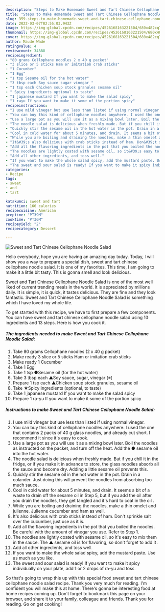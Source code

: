 ```yaml
---
description: "Steps to Make Homemade Sweet and Tart Chinese Cellophane Noodle Salad"
title: "Steps to Make Homemade Sweet and Tart Chinese Cellophane Noodle Salad"
slug: 359-steps-to-make-homemade-sweet-and-tart-chinese-cellophane-noodle-salad
date: 2022-03-07T02:56:03.943Z
image: https://img-global.cpcdn.com/recipes/4526168163221504/680x482cq70/sweet-and-tart-chinese-cellophane-noodle-salad-recipe-main-photo.jpg
thumbnail: https://img-global.cpcdn.com/recipes/4526168163221504/680x482cq70/sweet-and-tart-chinese-cellophane-noodle-salad-recipe-main-photo.jpg
cover: https://img-global.cpcdn.com/recipes/4526168163221504/680x482cq70/sweet-and-tart-chinese-cellophane-noodle-salad-recipe-main-photo.jpg
author: Maude Wade
ratingvalue: 4
reviewcount: 34388
recipeingredient:
- "80 grams Cellophane noodles 2 x 40 g packet"
- "3 slice or 5 sticks Ham or imitation crab sticks"
- "1 Cucumber"
- "1 Egg"
- "1 tsp Sesame oil for the hot water"
- "3 tbsp each Soy sauce sugar vinegar "
- "1 tsp each Chicken soup stock granules sesame oil"
- " Spicy ingredients optional to taste"
- "1 japanese mustard If you want to make the salad spicy"
- "1 rayu If you want to make it some of the portion spicy"
recipeinstructions:
- "I use mild vinegar but use less than listed if using normal vinegar."
- "You can buy this kind of cellophane noodles anywhere. I used the one that contains 2 packs of 40 g glass noodles, and already cut short. I recommend it since it&#39;s easy to cook."
- "Use a large pot as you will use it as a mixing bowl later. Boil the noodles as instructed on the packet, and turn off the heat. Add the ● sesame oil into the hot water."
- "The noodle salad is delicious when freshly made. But if you chill it in the fridge, or if you make it in advance to store, the glass noodles absorb all the sauce and become dry. Adding a little sesame oil prevents this."
- "Quickly stir the sesame oil in the hot water in the pot. Drain in a colander. Just doing this will prevent the noodles from absorbing too much sauce."
- "Cool in cold water for about 5 minutes, and drain. It seems a bit of a waste to drain off the sesame oil in Step 5, but if you add the oil after you drain the noodles, they get tangled and it&#39;s hard to coat in the oil ."
- "While you are boiling and draining the noodles, make a thin omelet and julienne. Julienne cucumber and ham as well."
- "It&#39;s also delicious with crab sticks instead of ham. Don&#39;t sprinkle salt over the cucumber, just use as it is."
- "Add all the flavoring ingredients in the pot that you boiled the noodles. Be careful with the amount of vinegar you use. Refer to Step 1."
- "The noodles are lightly coated with sesame oil, so it&#39;s easy to mix them in the sauce. The ▲ sesame oil is for flavoring, so don&#39;t forget to add it ."
- "Add all other ingredients, and toss well."
- "If you want to make the whole salad spicy, add the mustard paste. Use as much as you like."
- "The sweet and sour salad is ready! If you want to make it spicy individually on your plate, add 1 or 2 drops of ra-yu and toss."
categories:
- Recipe
tags:
- sweet
- and
- tart

katakunci: sweet and tart 
nutrition: 166 calories
recipecuisine: American
preptime: "PT39M"
cooktime: "PT36M"
recipeyield: "2"
recipecategory: Dessert

---
```



![Sweet and Tart Chinese Cellophane Noodle Salad](https://img-global.cpcdn.com/recipes/4526168163221504/680x482cq70/sweet-and-tart-chinese-cellophane-noodle-salad-recipe-main-photo.jpg)

Hello everybody, hope you are having an amazing day today. Today, I will show you a way to prepare a special dish, sweet and tart chinese cellophane noodle salad. It is one of my favorites. This time, I am going to make it a little bit tasty. This is gonna smell and look delicious.



Sweet and Tart Chinese Cellophane Noodle Salad is one of the most well liked of current trending meals in the world. It is appreciated by millions daily. It is simple, it is quick, it tastes delicious. They are fine and they look fantastic. Sweet and Tart Chinese Cellophane Noodle Salad is something which I have loved my whole life.


To get started with this recipe, we have to first prepare a few components. You can have sweet and tart chinese cellophane noodle salad using 10 ingredients and 13 steps. Here is how you cook it.

<!--inarticleads1-->

##### The ingredients needed to make Sweet and Tart Chinese Cellophane Noodle Salad:

1. Take 80 grams Cellophane noodles (2 x 40 g packet)
1. Make ready 3 slice or 5 sticks Ham or imitation crab sticks
1. Make ready 1 Cucumber
1. Take 1 Egg
1. Take 1 tsp ●Sesame oil (for the hot water)
1. Take 3 tbsp each ▲Soy sauce, sugar, vinegar (※)
1. Prepare 1 tsp each ▲Chicken soup stock granules, sesame oil
1. Take  ★Spicy ingredients (optional, to taste)
1. Take 1 japanese mustard If you want to make the salad spicy
1. Prepare 1 ra-yu If you want to make it some of the portion spicy




<!--inarticleads2-->

##### Instructions to make Sweet and Tart Chinese Cellophane Noodle Salad:

1. I use mild vinegar but use less than listed if using normal vinegar.
1. You can buy this kind of cellophane noodles anywhere. I used the one that contains 2 packs of 40 g glass noodles, and already cut short. I recommend it since it&#39;s easy to cook.
1. Use a large pot as you will use it as a mixing bowl later. Boil the noodles as instructed on the packet, and turn off the heat. Add the ● sesame oil into the hot water.
1. The noodle salad is delicious when freshly made. But if you chill it in the fridge, or if you make it in advance to store, the glass noodles absorb all the sauce and become dry. Adding a little sesame oil prevents this.
1. Quickly stir the sesame oil in the hot water in the pot. Drain in a colander. Just doing this will prevent the noodles from absorbing too much sauce.
1. Cool in cold water for about 5 minutes, and drain. It seems a bit of a waste to drain off the sesame oil in Step 5, but if you add the oil after you drain the noodles, they get tangled and it&#39;s hard to coat in the oil .
1. While you are boiling and draining the noodles, make a thin omelet and julienne. Julienne cucumber and ham as well.
1. It&#39;s also delicious with crab sticks instead of ham. Don&#39;t sprinkle salt over the cucumber, just use as it is.
1. Add all the flavoring ingredients in the pot that you boiled the noodles. Be careful with the amount of vinegar you use. Refer to Step 1.
1. The noodles are lightly coated with sesame oil, so it&#39;s easy to mix them in the sauce. The ▲ sesame oil is for flavoring, so don&#39;t forget to add it .
1. Add all other ingredients, and toss well.
1. If you want to make the whole salad spicy, add the mustard paste. Use as much as you like.
1. The sweet and sour salad is ready! If you want to make it spicy individually on your plate, add 1 or 2 drops of ra-yu and toss.




So that's going to wrap this up with this special food sweet and tart chinese cellophane noodle salad recipe. Thank you very much for reading. I'm confident you will make this at home. There's gonna be interesting food at home recipes coming up. Don't forget to bookmark this page on your browser, and share it to your family, colleague and friends. Thank you for reading. Go on get cooking!
